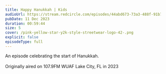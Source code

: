 ```yaml
---
title: Happy Hanukkah | Kids
audioUrl: https://stream.redcircle.com/episodes/44abd673-73a3-488f-91b7-bd08d8cef673/stream.mp3
pubDate: 11 Dec 2023
duration: 00:59:44
size: 5
cover: /pink-yellow-star-y2k-style-streetwear-logo-42-.png
explicit: false
episodeType: full
---
```

An episode celebrating the start of Hanukkah.\
\
Originally aired on 107.9FM WUAF Lake City, FL in 2023